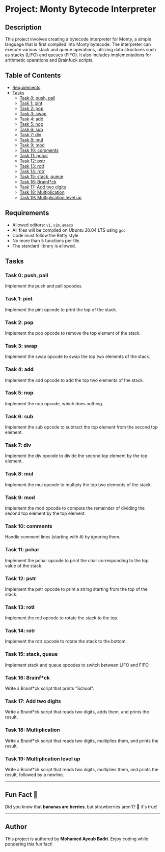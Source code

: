 # Project: Monty Bytecode Interpreter

## Description

This project involves creating a bytecode interpreter for Monty, a simple language that is first compiled into Monty bytecode. The interpreter can execute various stack and queue operations, utilizing data structures such as stacks (LIFO) and queues (FIFO). It also includes implementations for arithmetic operations and Brainfuck scripts.

## Table of Contents

- [Requirements](#requirements)
- [Tasks](#tasks)
  - [Task 0: push, pall](#task-0-push-pall)
  - [Task 1: pint](#task-1-pint)
  - [Task 2: pop](#task-2-pop)
  - [Task 3: swap](#task-3-swap)
  - [Task 4: add](#task-4-add)
  - [Task 5: nop](#task-5-nop)
  - [Task 6: sub](#task-6-sub)
  - [Task 7: div](#task-7-div)
  - [Task 8: mul](#task-8-mul)
  - [Task 9: mod](#task-9-mod)
  - [Task 10: comments](#task-10-comments)
  - [Task 11: pchar](#task-11-pchar)
  - [Task 12: pstr](#task-12-pstr)
  - [Task 13: rotl](#task-13-rotl)
  - [Task 14: rotr](#task-14-rotr)
  - [Task 15: stack, queue](#task-15-stack-queue)
  - [Task 16: Brainf*ck](#task-16-brainfck)
  - [Task 17: Add two digits](#task-17-add-two-digits)
  - [Task 18: Multiplication](#task-18-multiplication)
  - [Task 19: Multiplication level up](#task-19-multiplication-level-up)

## Requirements

- Allowed editors: `vi`, `vim`, `emacs`
- All files will be compiled on Ubuntu 20.04 LTS using `gcc`
- Code must follow the Betty style.
- No more than 5 functions per file.
- The standard library is allowed.

## Tasks

### Task 0: push, pall

Implement the push and pall opcodes.

### Task 1: pint

Implement the pint opcode to print the top of the stack.

### Task 2: pop

Implement the pop opcode to remove the top element of the stack.

### Task 3: swap

Implement the swap opcode to swap the top two elements of the stack.

### Task 4: add

Implement the add opcode to add the top two elements of the stack.

### Task 5: nop

Implement the nop opcode, which does nothing.

### Task 6: sub

Implement the sub opcode to subtract the top element from the second top element.

### Task 7: div

Implement the div opcode to divide the second top element by the top element.

### Task 8: mul

Implement the mul opcode to multiply the top two elements of the stack.

### Task 9: mod

Implement the mod opcode to compute the remainder of dividing the second top element by the top element.

### Task 10: comments

Handle comment lines (starting with #) by ignoring them.

### Task 11: pchar

Implement the pchar opcode to print the char corresponding to the top value of the stack.

### Task 12: pstr

Implement the pstr opcode to print a string starting from the top of the stack.

### Task 13: rotl

Implement the rotl opcode to rotate the stack to the top.

### Task 14: rotr

Implement the rotr opcode to rotate the stack to the bottom.

### Task 15: stack, queue

Implement stack and queue opcodes to switch between LIFO and FIFO.

### Task 16: Brainf*ck

Write a Brainf*ck script that prints "School".

### Task 17: Add two digits

Write a Brainf*ck script that reads two digits, adds them, and prints the result.

### Task 18: Multiplication

Write a Brainf*ck script that reads two digits, multiplies them, and prints the result.

### Task 19: Multiplication level up

Write a Brainf*ck script that reads two digits, multiplies them, and prints the result, followed by a newline.

---

## Fun Fact 🍌

Did you know that **bananas are berries**, but strawberries aren't? 🍓 It's true!

---

## Author

This project is authored by **Mohamed Ayoub Badri**. Enjoy coding while pondering this fun fact!
